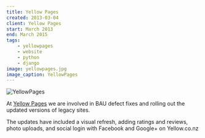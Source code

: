 ```yaml
---
title: Yellow Pages
created: 2013-03-04
client: Yellow Pages
start: March 2013
end: March 2015
tags:
    - yellowpages
    - website
    - python
    - django
image: yellowpages.jpg
image_caption: YellowPages
---
```


![YellowPages](/images/projects/yellowpages.jpg)

At [Yellow Pages](http://www.yellowpages.co.nz)
we are involved in BAU defect fixes and rolling out the updated
versions of legacy sites.

The updates have included a visual refresh, adding ratings and reviews, photo uploads,
and social login with Facebook and Google+ on Yellow.co.nz

<!--more-->